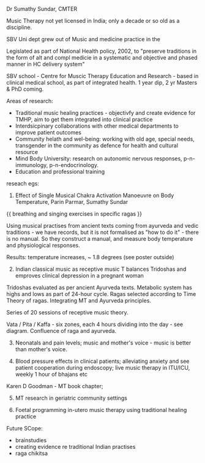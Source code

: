 Dr Sumathy Sundar, CMTER

Music Therapy not yet licensed in India; only a decade or so old as a discipline. 

SBV Uni dept grew out of Music and medicine practice in the 

Legislated as part of National Health policy, 2002, to "preserve traditions in the form of alt and compl medicie in a systematic and objective and phased manner in HC delivery system"

SBV school - Centre for Muscic Therapy Education and Research - based in clinical medical school, as part of integrated health. 1 year dip, 2 yr Masters & PhD coming.

Areas of research:
- Traditional music healing practices - objectivfy and create evidence for TMHP, aim to get them integrated into clinical practice
- Interdsicpinary collaborations with other medical departments to improve patient outcomes
- Community helath and wel-being: working with old age, special needs, transgender in the community as defence for health and cultural resource
- Mind Body University: research on autonomic nervous responses, p-n-immunology, p-n-endocrinology.
- Education and professional training

reseach egs:
1) Effect of Single Musical Chakra Activation Manoeuvre on Body Temperature, Parin Parmar, Sumathy Sundar

{{ breathing and singing exercises in specific ragas }}

Using musical practises from ancient texts coming from ayurveda and vedic traditions - we have records, but it is not formalised as "how to do it" - there is no manual. So they construct a manual, and measure body temperature and physiological responses.

Results: temperature increases, ~ 1.8 degrees (see poster outside)

2) Indian classical music as receptive music T balances Tridoshas and emproves clinical depression in a pregnant woman

Tridoshas evaluated as per ancient Ayurveda texts.
Metabolic system has highs and lows as part of 24-hour cycle.
Ragas selected according to Time Theory of ragas.
Integrating MT and Ayurveda principles.

 Series of 20 sessions of receptive music theory.

Vata / Pita / Kaffa - six zones, each 4 hours dividing into the day - see diagram.
Confluence of raga and ayurveda.

3) Neonatals and pain levels; music and mother's voice - music is better than mother's voice.

4) Blood pressure effects in clinical patients; alleviating anxiety and see patient cooperation during endoscopy; live music therapy in ITU/ICU, weekly 1 hour of bhajans etc

Karen D Goodman - MT book chapter;

5) MT research in geriatric community settings

6) Foetal programming in-utero music therapy using traditional healing practice

Future SCope:
- brainstudies
- creating evidence re traditional Indian practises
- raga chikitsa


